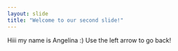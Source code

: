 ```yaml
---
layout: slide
title: "Welcome to our second slide!"
---
```

Hiii my name is Angelina :)
Use the left arrow to go back!
